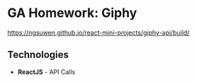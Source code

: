 # GA Homework: Giphy
https://ngsuwen.github.io/react-mini-projects/giphy-api/build/
## Technologies
* **ReactJS** - API Calls
